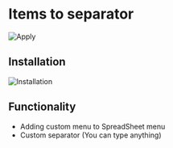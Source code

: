 # Items to separator

![Apply](https://user-images.githubusercontent.com/48905875/158552951-f4698a60-f9ee-4b23-bcc2-2f55daee56dd.gif)

## Installation

![Installation](https://user-images.githubusercontent.com/48905875/158554288-868b5da3-be58-4f5a-8f54-4ce3520609a7.png)


## Functionality

- Adding custom menu to SpreadSheet menu
- Custom separator (You can type anything)

